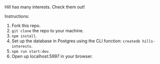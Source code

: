 Hill has many interests. Check them out!

Instructions:

1. Fork this repo.
2. `git clone` the repo to your machine.
3. `npm install`.
4. Set up the database in Postgres using the CLI function: `createdb hills-interests`.
5. `npm run start:dev`.
6. Open up localhost:5997 in your browser.
